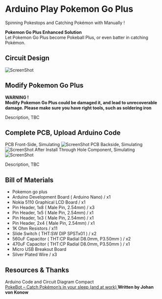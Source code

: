 #  Arduino Play Pokemon Go Plus
Spinning Pokestops and Catching Pokémon with Manually !

**Pokemon Go Plus Enhanced Solution**<br>
Let Pokemon Go Plus become Pokeball Plus, or even batter in catching Pokémon.

## Circuit Design
![ScreenShot](https://github.takahashi65.info/lib_img/github_arduinoplaypokemon_circuit.png)

## Modify Pokemon Go Plus
**WARNING !**<br>
**Modify Pokemon Go Plus could be damaged it, and lead to unrecoverable damage. Please make sure you have right tools, such as soldering iron**

Description, TBC

## Complete PCB, Upload Arduino Code
PCB Front-Side, Simulating
![ScreenShot](https://github.takahashi65.info/lib_img/github_arduinoplaypokemon_pcbf.png)
PCB Backside, Simulating
![ScreenShot](https://github.takahashi65.info/lib_img/github_arduinoplaypokemon_pcbb.png)
After Install Through Hole Component, Simulating
![ScreenShot](https://github.takahashi65.info/lib_img/github_arduinoplaypokemon_pcbtht.png)

Description, TBC

## Bill of Materials
+ Pokemon go plus
+ Arduino Development Board  ( Arduino Nano) / x1
+ Nokia 5110 Graphical LCD Board / x1
+ Pin Header, 1x8 ( Male Pin, 2.54mm) / x3
+ Pin Header, 1x5 ( Male Pin, 2.54mm) / x1
+ Pin Header, 1x3 ( Male Pin, 2.54mm) / x1
+ Pin Header, 2x4 ( Male Pin, 2.54mm) / x1
+ 1K Ohm Resistors / x11
+ Slide Switch  ( THT:SW DIP SPSTx01 ) / x2
+ 560uF Capacitor ( THT:CP Radial D8.0mm, P3.50mm ) / x2
+ 470uF Capacitor ( THT:CP Radial D8.0mm, P3.50mm ) / x1
+ Micro USB Breakout Board
+ Silver Plated Wire / x3

## Resources & Thanks
Arduino Code and Circuit Diagram Compact<br>
[PokeBot – Catch Pokémon’s in your sleep (and at work) ](https://vonkonow.com/wordpress/2017/08/pokebot-catch-pokemons-in-your-sleep-and-at-work/)  **Written by Johan von Konow**